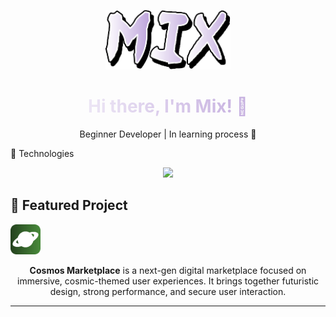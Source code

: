 <p align="center">
  <img src="assets/mix-otsutsuki.png" alt="Mix" width="200px" />
</p>

<p align="center">
  <h1 align="center" style="background: linear-gradient(90deg, #FFFFFF, #B497D6); -webkit-background-clip: text; -webkit-text-fill-color: transparent;">
    Hi there, I'm Mix! 👋
  </h1>
</p>

<p align="center">
  Beginner Developer | In learning process 🚀
</p>

<div>
<p>🚀 Technologies</p>
<div align="center">
    <a href='https://skillicons.dev'><img src="https://skillicons.dev/icons?i=html,css,github&perline=6"></a>
</div>

## 🌌 Featured Project

<p align="start">
  <img src="assets/Cosmos.png" style="width: 48px">
  </a>
</p>

<p align="center" style="max-width: 600px; margin: auto;">
  <b>Cosmos Marketplace</b> is a next-gen digital marketplace focused on immersive, cosmic-themed user experiences. It brings together futuristic design, strong performance, and secure user interaction.
</p>

---
